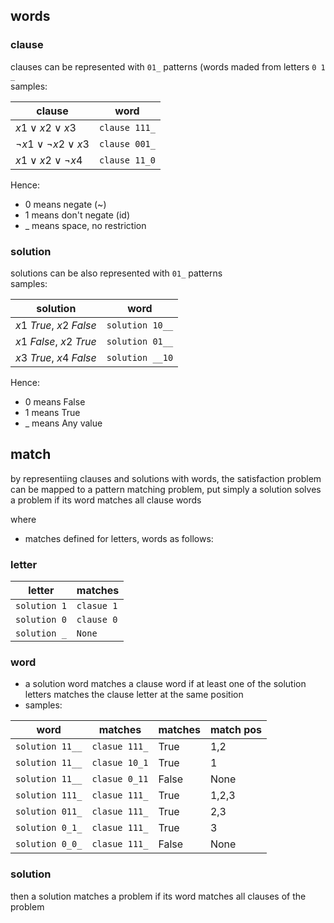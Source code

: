 ## words

### clause

clauses can be represented with `01_` patterns (words maded from letters `0 1 _`  
samples:

| clause                            | word          |
|-----------------------------------|---------------|
| $x1 \lor x2 \lor x3$              | `clause 111_` |
| $\lnot x1 \lor \lnot x2 \lor x3$  | `clause 001_` |
| $x1 \lor  x2 \lor \lnot x4$       | `clause 11_0` |

Hence:

- 0 means negate (~)
- 1 means don't negate (id)
- _ means space, no restriction

### solution

solutions can be also represented with `01_` patterns  
samples:

| solution                   | word            |
|----------------------------|-----------------|
| $x1 \ True,  \ x2 \ False$ | `solution 10__` |
| $x1 \ False, \ x2 \ True$  | `solution 01__` |
| $x3 \ True,  \ x4 \ False$ | `solution __10` |

Hence:

- 0 means False
- 1 means True
- _ means Any value 

## match

by representiing clauses and solutions with words, the satisfaction problem can be mapped to a 
pattern matching problem, put simply a solution solves a problem if its word matches all 
clause words

where 

- matches defined for letters, words as follows:

### letter

| letter       | matches    |
|--------------|------------|
| `solution 1` | `clasue 1` |
| `solution 0` | `clause 0` |
| `solution _` | `None`     |

### word

- a solution word matches a clause word if at least one of the solution letters matches the clause 
  letter at the same position
- samples:
  
| word            | matches       | matches | match pos |
|-----------------|---------------| --------|-----------|
| `solution 11__` | `clasue 111_` | True    | 1,2       |
| `solution 11__` | `clasue 10_1` | True    | 1         |
| `solution 11__` | `clasue 0_11` | False   | None      |
| `solution 111_` | `clasue 111_` | True    | 1,2,3     |
| `solution 011_` | `clasue 111_` | True    | 2,3       |
| `solution 0_1_` | `clasue 111_` | True    | 3         |
| `solution 0_0_` | `clasue 111_` | False   | None      |
  
### solution

then a solution matches a problem if its word matches all clauses of the problem
